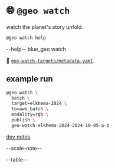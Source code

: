 # 🌐 `@geo watch`

watch the planet's story unfold.

```bash
@geo watch help
```
--help-- blue_geo watch

🎯 [`geo-watch-targets/metadata.yaml`](https://kamangir-public.s3.ca-central-1.amazonaws.com/geo-watch-targets/metadata.yaml).

## example run

```bash
@geo watch \
  batch \
  target=elkhema-2024 \
  to=aws_batch \
  modality=rgb \
  publish \
  geo-watch-elkhema-2024-2024-10-05-a-b
```

[dev notes](https://arash-kamangir.medium.com/%EF%B8%8F-conversations-with-ai-252-2118326b1de2).

--scale-note--

--table--

